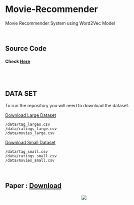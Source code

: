 # Movie-Recommender

Movie Recommender System using Word2Vec Model

<br>

## Source Code 

#### Check [Here](https://github.com/gusdnd852/Movie-Recommender/blob/master/src/word2vec_gensim/word2vec_gensim.ipynb)

<br>
<br>


## DATA SET 

To run the repository you will need to download the dataset.

[Download Large Dataset](http://files.grouplens.org/datasets/movielens/ml-latest.zip)

    /data/tag_larges.csv
    /data/ratings_large.csv
    /data/movies_large.csv

[Download Small Dataset](http://files.grouplens.org/datasets/movielens/ml-latest-small.zip)

    /data/tag_small.csv
    /data/ratings_small.csv
    /data/movies_small.csv
    
<br>
    
## Paper : [Download](https://github.com/gusdnd852/Movie-Recommender/blob/master/Collaborative%20filtering%20based%20on%20Word2Vec.docx?raw=true)

<p align="center">     
<img src="https://user-images.githubusercontent.com/38183241/50212612-c8db5e00-03be-11e9-913b-2fcb2a6bfa94.png">
</p>


